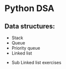 # Python DSA
## Data structures:
 * Stack 
 * Queue
 * Priority queue
 * Linked list
  - Sub Linked list exercises
